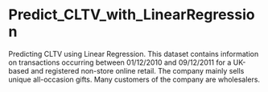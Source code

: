# Predict_CLTV_with_LinearRegression
Predicting CLTV using Linear Regression. This dataset contains information on transactions occurring between 01/12/2010 and 09/12/2011 for a UK-based and registered non-store online retail. The company mainly sells unique all-occasion gifts. Many customers of the company are wholesalers.
